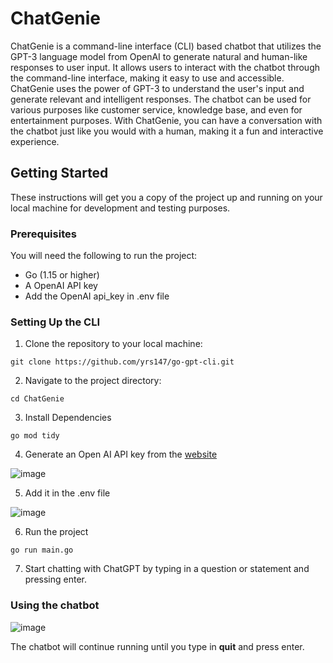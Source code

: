 # ChatGenie

ChatGenie is a command-line interface (CLI) based chatbot that utilizes the GPT-3 language model from OpenAI to generate natural and human-like responses to user input. It allows users to interact with the chatbot through the command-line interface, making it easy to use and accessible. ChatGenie uses the power of GPT-3 to understand the user's input and generate relevant and intelligent responses. The chatbot can be used for various purposes like customer service, knowledge base, and even for entertainment purposes. With ChatGenie, you can have a conversation with the chatbot just like you would with a human, making it a fun and interactive experience.

## Getting Started

These instructions will get you a copy of the project up and running on your local machine for development and testing purposes.

### Prerequisites

You will need the following to run the project:

-   Go (1.15 or higher)
-   A OpenAI API key
-   Add the OpenAI api_key in .env file

### Setting Up the CLI

1.  Clone the repository to your local machine:

```
git clone https://github.com/yrs147/go-gpt-cli.git
```

2.  Navigate to the project directory:

```
cd ChatGenie
```
3. Install Dependencies

```
go mod tidy
```

4.  Generate an Open AI API key from the [website](https://beta.openai.com/account/api-keys)

![image](https://user-images.githubusercontent.com/98258627/213876014-b3f15700-e279-4515-bb25-b706d63e75b6.png)

5. Add it in the .env file 

![image](https://user-images.githubusercontent.com/98258627/213876103-4b5ded86-98ee-461e-bf14-5dbd09bdc7fc.png)

6. Run the project 

```
go run main.go

```
7.  Start chatting with ChatGPT by typing in a question or statement and pressing enter.

### Using the chatbot


![image](https://user-images.githubusercontent.com/98258627/213878247-fe13a9b2-4ae0-4ab0-b906-4470495c0dab.png)

The chatbot will continue running until you type in **quit** and press enter.

